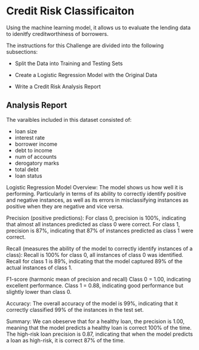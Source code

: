 # Credit Risk Classificaiton

Using the machine learning model, it allows us to evaluate the lending data to idenitfy creditworthiness of borrowers.

The instructions for this Challenge are divided into the following subsections:

- Split the Data into Training and Testing Sets

- Create a Logistic Regression Model with the Original Data

- Write a Credit Risk Analysis Report

## Analysis Report 

The varaibles included in this dataset consisted of:
- 	loan size
- 	interest rate
- 	borrower income
- 	debt to income
- 	num of accounts
- 	derogatory marks
- 	total debt
- 	loan status

Logistic Regression Model Overview:
The model shows us how well it is performing. Particularly in terms of its ability to correctly identify positive and negative instances, as well as its errors in misclassifying instances as positive when they are negative and vice versa.

Precision (positive predictions): For class 0, precision is 100%, indicating that almost all instances predicted as class 0 were correct. For class 1, precision is 87%, indicating that 87% of instances predicted as class 1 were correct.

Recall (measures the ability of the model to correctly identify instances of a class): Recall is 100% for class 0, all instances of class 0 was identified. Recall for class 1 is 89%, indicating that the model captured 89% of the actual instances of class 1.

F1-score (harmonic mean of precision and recall) Class 0 = 1.00, indicating excellent performance. Class 1 = 0.88, indicating good performance but slightly lower than class 0.

Accuracy: The overall accuracy of the model is 99%, indicating that it correctly classified 99% of the instances in the test set.

Summary:
We can obeserve that for a healthy loan, the precision is 1.00, meaning that the model predicts a healthy loan is correct 100% of the time. The high-risk loan precision is 0.87, indicating that when the model predicts a loan as high-risk, it is correct 87% of the time.





